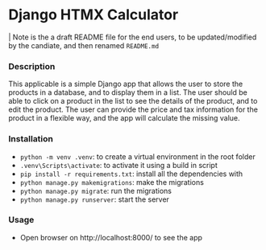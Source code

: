 # Django HTMX Calculator

| Note is the a draft README file for the end users, to be updated/modified by the candiate, and then renamed `README.md`

### Description

This applicable is a simple Django app that allows the user to store the products in a database, and to display them in a list. The user should be able to click on a product in the list to see the details of the product, and to edit the product.
The user can provide the price and tax information for the product in a flexible way, and the app will calculate the missing value.

### Installation

- `python -m venv .venv`: to create a virtual environment in the root folder
- `.venv\Scripts\activate`: to activate it using a build in script
- `pip install -r requirements.txt`: install all the dependencies with
- `python manage.py makemigrations`: make the migrations
- `python manage.py migrate`: run the migrations
- `python manage.py runserver`: start the server

### Usage

- Open browser on http://localhost:8000/ to see the app
